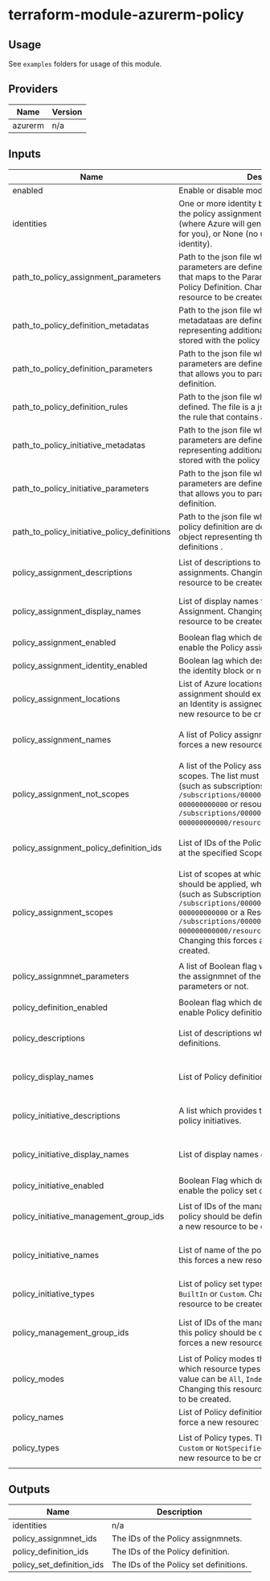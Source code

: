 # terraform-module-azurerm-policy

## Usage
See `examples` folders for usage of this module.

<!-- BEGINNING OF PRE-COMMIT-TERRAFORM DOCS HOOK -->
## Providers

| Name | Version |
|------|---------|
| azurerm | n/a |

## Inputs

| Name | Description | Type | Default | Required |
|------|-------------|------|---------|:-----:|
| enabled | Enable or disable modul | `bool` | `true` | no |
| identities | One or more identity blocks. Possible values for the policy assignment types are `SystemAssigned` (where Azure will generate a service principal for you), or None (no use of a managed service identity). | `list(list(object({ policy_assignment_types = list(string) })))` | `[]` | no |
| path\_to\_policy\_assignment\_parameters | Path to the json file where policy assignment parameters are defined. This is a JSON object that maps to the Parameters field from the Policy Definition. Changing this forces a new resource to be created. | `string` | `""` | no |
| path\_to\_policy\_definition\_metadatas | Path to the json file where the policy metadataas are defined. The file a json object representing additional metadata that should be stored with the policy definition. | `string` | `""` | no |
| path\_to\_policy\_definition\_parameters | Path to the json file where the policy parameters are defined. The file is a json object that allows you to parameterize your policy definition. | `string` | `""` | no |
| path\_to\_policy\_definition\_rules | Path to the json file where the policy rule are defined. The file is a json object representing the rule that contains an if and a then block. | `string` | `""` | no |
| path\_to\_policy\_initiative\_metadatas | Path to the json file where the policy initiatives parameters are defined. The file is a json object representing additional metadata that should be stored with the policy definition. | `string` | `""` | no |
| path\_to\_policy\_initiative\_parameters | Path to the json file where the policy initiative parameters are defined. The file is a json object that allows you to parameterize your policy definition. | `string` | `""` | no |
| path\_to\_policy\_initiative\_policy\_definitions | Path to the json file where the policy initiative policy definition are defined. This is a json object representing the bundled policy definitions . | `string` | `""` | no |
| policy\_assignment\_descriptions | List of descriptions to use for the  Policy assignments. Changing this force a new resource to be created. | `list(string)` | <pre>[<br>  ""<br>]</pre> | no |
| policy\_assignment\_display\_names | List of display names to use for this Policy Assignment. Changing this forces a new resource to be created. | `list(string)` | <pre>[<br>  ""<br>]</pre> | no |
| policy\_assignment\_enabled | Boolean flag which describes whether or not to enable the Policy assignment. | `bool` | `false` | no |
| policy\_assignment\_identity\_enabled | Boolean lag which describes whether to enable the identity block or not. | `bool` | `false` | no |
| policy\_assignment\_locations | List of Azure locations where this policy assignment should exist. This is required when an Identity is assigned. Changing this forces a new resource to be created. | `list(string)` | <pre>[<br>  ""<br>]</pre> | no |
| policy\_assignment\_names | A list of Policy assignment names.Changing this forces a new resource to be created. | `list(string)` | <pre>[<br>  ""<br>]</pre> | no |
| policy\_assignment\_not\_scopes | A list of the Policy assignment's excluded scopes. The list must contain resource IDs (such as subscriptions e.g. `/subscriptions/00000000-0000-0000-000000000000` or resource groups e.g. `/subscriptions/00000000-0000-0000-000000000000/resourceGroups/myResourceGroup`). | `list(list(string))` | <pre>[<br>  [<br>    ""<br>  ]<br>]</pre> | no |
| policy\_assignment\_policy\_definition\_ids | List of  IDs of the Policy Definition to be applied at the specified Scope | `list(string)` | <pre>[<br>  ""<br>]</pre> | no |
| policy\_assignment\_scopes | List of scopes at which the Policy Assignment should be applied, which must be a Resource ID (such as Subscription e.g. `/subscriptions/00000000-0000-0000-000000000000` or a Resource Group e.g. `/subscriptions/00000000-0000-0000-000000000000/resourceGroups/myResourceGroup`). Changing this forces a new resource to be created. | `list(string)` | <pre>[<br>  ""<br>]</pre> | no |
| policy\_assignmnet\_parameters | A list of Boolean flag which describes whether the assignmnet of the policy has any associated parameters or not. | `list(bool)` | <pre>[<br>  false<br>]</pre> | no |
| policy\_definition\_enabled | Boolean flag which describes whether or not to enable Policy definition. | `bool` | `false` | no |
| policy\_descriptions | List of descriptions which define the Policy definitions. | `list(string)` | <pre>[<br>  ""<br>]</pre> | no |
| policy\_display\_names | List of Policy definition display names. | `list(string)` | <pre>[<br>  ""<br>]</pre> | no |
| policy\_initiative\_descriptions | A list which provides the decriptions for the policy initiatives. | `list(string)` | <pre>[<br>  ""<br>]</pre> | no |
| policy\_initiative\_display\_names | List of display names of the policy initiatives. | `list(string)` | <pre>[<br>  ""<br>]</pre> | no |
| policy\_initiative\_enabled | Boolean Flag which decribe whether or not enable the policy set definition. | `bool` | `false` | no |
| policy\_initiative\_management\_group\_ids | List of IDs of the management group where this policy should be defined. Changing this forces a new resource to be created. | `list(string)` | <pre>[<br>  ""<br>]</pre> | no |
| policy\_initiative\_names | List of name of the policy initiatives. Changing this forces a new resource to be created. | `list(string)` | <pre>[<br>  ""<br>]</pre> | no |
| policy\_initiative\_types | List of policy set types. Possible values are `BuiltIn` or `Custom`. Changing this forces a new resource to be created. | `list(string)` | <pre>[<br>  ""<br>]</pre> | no |
| policy\_management\_group\_ids | List of IDs of the management groups where this policy should be defined. Changing this forces a new resource to be created. | `list(string)` | <pre>[<br>  ""<br>]</pre> | no |
| policy\_modes | List of Policy modes that allows us to specify which resource types will be evaluated. The value can be `All`, `Indexed` or `NotSpecified`. Changing this resource forces a new resource to be created. | `list(string)` | <pre>[<br>  ""<br>]</pre> | no |
| policy\_names | List of Policy definition names. Changing this force a new resourec to be created. | `list(string)` | `[]` | no |
| policy\_types | List of Policy types. The value can be `BuiltIn`, `Custom` or `NotSpecified`. Changing this forces a new resource to be created. | `list(string)` | <pre>[<br>  ""<br>]</pre> | no |

## Outputs

| Name | Description |
|------|-------------|
| identities | n/a |
| policy\_assignmnet\_ids | The IDs of the Policy assignmnets. |
| policy\_definition\_ids | The IDs of the Policy definition. |
| policy\_set\_definition\_ids | The IDs of the Policy set definitions. |

<!-- END OF PRE-COMMIT-TERRAFORM DOCS HOOK -->
